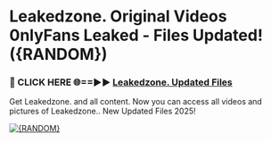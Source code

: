 # Leakedzone. Original Videos 0nlyFans Leaked - Files Updated! ({RANDOM})

<h3>🔴 CLICK HERE 🌐==►► <a href="https://betterlinks.top/A2PfLJ" rel="nofollow">Leakedzone. Updated Files</a></h3>

Get Leakedzone. and all content. Now you can access all videos and pictures of Leakedzone.. New Updated Files 2025!

[![{RANDOM}](https://i.imgur.com/ppqm5kG.gif)](https://betterlinks.top/A2PfLJ)